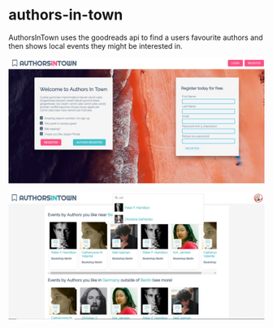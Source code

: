 # authors-in-town

AuthorsInTown uses the goodreads api to find a users favourite authors and then shows local events they might be interested in. 

![login](https://github.com/onemanwenttomow/authors-in-town/blob/peter/authorsintownpreview.PNG)

![after getting authors](https://github.com/onemanwenttomow/authors-in-town/blob/peter/authorsintownloggedin.PNG)

